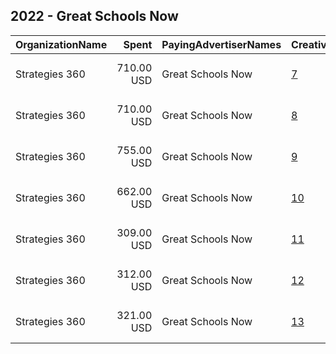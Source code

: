 ## 2022 - Great Schools Now 
|OrganizationName|Spent|PayingAdvertiserNames|CreativeUrls|Impressions|Genders|AgeBrackets|CountryCodes|BillingAddresses|CandidateBallotInformation|
|:---|---:|:---|:---|---:|:---|:---|:---|:---|:---|
|Strategies 360|710.00 USD|Great Schools Now|[7](https://www.snap.com/political-ads/asset/03beccde71be13a7c5eb7a45544f24ef46354a1211bde031902ff934d3c2c4fb?mediaType=png)|66,046||18+|united states|"1505 Westlake Ave N Suite 1000,Seattle,98109,US"|Great Schools Now|
|Strategies 360|710.00 USD|Great Schools Now|[8](https://www.snap.com/political-ads/asset/359aa46065c981d9dcf92732cc9cf0013584bcc8e3a6eb0cde39e4e690a44a2a?mediaType=png)|63,832||18+|united states|"1505 Westlake Ave N Suite 1000,Seattle,98109,US"|Great Schools Now|
|Strategies 360|755.00 USD|Great Schools Now|[9](https://www.snap.com/political-ads/asset/b289f055435af6f75ae21833760fb2ac3ba7af603e4b8f89fe7618895f106326?mediaType=png)|61,973||18+|united states|"1505 Westlake Ave N Suite 1000,Seattle,98109,US"|Great Schools Now|
|Strategies 360|662.00 USD|Great Schools Now|[10](https://www.snap.com/political-ads/asset/727e6a399e8658c347ca2628fbf71e17fc2ff3442e5ba21e0b6bbb86c90e30eb?mediaType=png)|56,231||18+|united states|"1505 Westlake Ave N Suite 1000,Seattle,98109,US"|Great Schools Now|
|Strategies 360|309.00 USD|Great Schools Now|[11](https://www.snap.com/political-ads/asset/5d1640373ef14f307c6a579b94220bb2fc760b838918283da617ab1a0d726e3a?mediaType=png)|26,598||18+|united states|"1505 Westlake Ave N Suite 1000,Seattle,98109,US"|Great Schools Now|
|Strategies 360|312.00 USD|Great Schools Now|[12](https://www.snap.com/political-ads/asset/aaa3faecf24401c9af16e8bf07b88d7cca321d4f026a1068f94d0c25ff91342a?mediaType=png)|25,586||18+|united states|"1505 Westlake Ave N Suite 1000,Seattle,98109,US"|Great Schools Now|
|Strategies 360|321.00 USD|Great Schools Now|[13](https://www.snap.com/political-ads/asset/df9da88810efcd46fe0c1c042d7246f0e650618f3766505463384e685ded2325?mediaType=png)|22,291||18+|united states|"1505 Westlake Ave N Suite 1000,Seattle,98109,US"|Great Schools Now|
